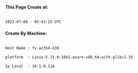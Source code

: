 
   
#### This Page Create at:

```bash

2023-07-09 - 05:43:25 UTC

```

#### Create By Machine:

```bash

Host Name : fv-az354-438

platform  : Linux-5.15.0-1041-azure-x86_64-with-glibc2.35

Ip Local  : 10.1.0.118

```

